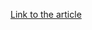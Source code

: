 [Link to the article](https://thehackernews.com/2025/02/north-korean-hackers-target-freelance.html)
